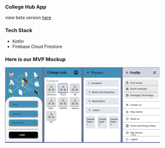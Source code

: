 ### College Hub App

view beta version [here](https://github.com/harisheoran/collegehub/tree/beta)

### Tech Stack
- Kotlin
- Firebase Cloud Firestore

### Here is our MVP Mockup

![alt text](https://github.com/harisheoran/collegehub/blob/main/mockups/college%20hub.jpg)

